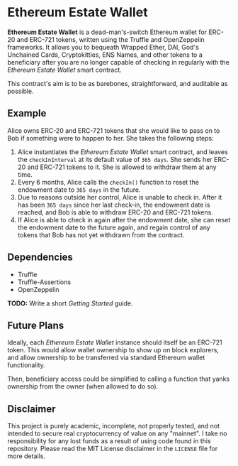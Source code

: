 # Ethereum Estate Wallet

**Ethereum Estate Wallet** is a dead-man's-switch Ethereum wallet for ERC-20 and ERC-721 tokens, written using the Truffle and OpenZeppelin frameworks. It allows you to bequeath Wrapped Ether, DAI, God's Unchained Cards, Cryptokitties, ENS Names, and other tokens to a beneficiary after you are no longer capable of checking in regularly with the *Ethereum Estate Wallet* smart contract.

This contract's aim is to be as barebones, straightforward, and auditable as possible.

## Example

Alice owns ERC-20 and ERC-721 tokens that she would like to pass on to Bob if something were to happen to her. She takes the following steps:

1. Alice instantiates the *Ethereum Estate Wallet* smart contract, and leaves the `checkInInterval` at its default value of `365 days`. She sends her ERC-20 and ERC-721 tokens to it. She is allowed to withdraw them at any time.
2. Every 6 months, Alice calls the `checkIn()` function to reset the endowment date to `365 days` in the future.
3. Due to reasons outside her control, Alice is unable to check in. After it has been `365 days` since her last check-in, the endowment date is reached, and Bob is able to withdraw ERC-20 and ERC-721 tokens.
4. If Alice is able to check in again after the endowment date, she can reset the endowment date to the future again, and regain control of any tokens that Bob has not yet withdrawn from the contract.

## Dependencies

* Truffle
* Truffle-Assertions
* OpenZeppelin

**TODO:** Write a short *Getting Started* guide.

## Future Plans

Ideally, each *Ethereum Estate Wallet* instance should itself be an ERC-721 token. This would allow wallet ownership to show up on block explorers, and allow ownership to be transferred via standard Ethereum wallet functionality.

Then, beneficiary access could be simplified to calling a function that yanks ownership from the owner (when allowed to do so).

## Disclaimer

This project is purely academic, incomplete, not properly tested, and not intended to secure real cryptocurrency of value on any "mainnet". I take no responsibility for any lost funds as a result of using code found in this repository. Please read the MIT License disclaimer in the `LICENSE` file for more details.
